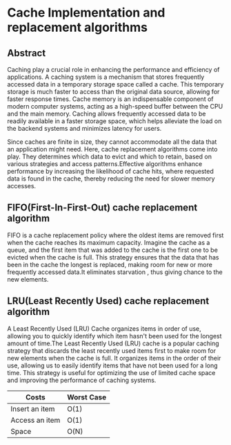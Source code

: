# Cache Implementation and replacement algorithms

## Abstract
Caching  play a crucial role in enhancing the performance and efficiency of applications. A caching system is a mechanism that stores frequently accessed data in a temporary storage space called a cache. This temporary storage is much faster to access than the original data source, allowing for faster response times. Cache memory is an indispensable component of modern computer systems, acting as a high-speed buffer between the CPU and the main memory. Caching allows frequently accessed data to be readily available in a faster storage space, which helps alleviate the load on the backend systems and minimizes latency for users.

Since caches are finite in size, they cannot accommodate all the data that an application might need. Here, cache replacement algorithms come into play. They determines which data to evict and which to retain, based on various strategies and access patterns.Effective algorithms enhance performance by increasing the likelihood of cache hits, where requested data is found in the cache, thereby reducing the need for slower memory accesses. 

## FIFO(First-In-First-Out) cache replacement algorithm
FIFO is a cache replacement policy where the oldest items are removed first when the cache reaches its maximum capacity. Imagine the cache as a queue, and the first item that was added to the cache is the first one to be evicted when the cache is full. This strategy ensures that the data that has been in the cache the longest is replaced, making room for new or more frequently accessed data.It eliminates starvation , thus giving chance to the new elements.

## LRU(Least Recently Used) cache replacement algorithm
A Least Recently Used (LRU) Cache organizes items in order of use, allowing you to quickly identify which item hasn't been used for the longest amount of time.The Least Recently Used (LRU) cache is a popular caching strategy that discards the least recently used items first to make room for new elements when the cache is full. It organizes items in the order of their use, allowing us to easily identify items that have not been used for a long time. This strategy is useful for optimizing the use of limited cache space and improving the performance of caching systems.


|      Costs     |  Worst Case |
| -------------  | ------------|
| Insert an item |      O(1)   |
| Access an item |      O(1)   |
|      Space     |      O(N)   |
